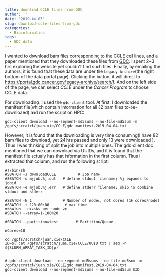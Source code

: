 ```yaml
---
title: download CCLE files from GDC
author: ''
date: '2019-04-05'
slug: download-ccle-files-from-gdc
categories:
  - Bioinformatics
tags:
  - GDC data
---
```


I wanted to download bam files corresponding to the CCLE cell lines, and a paper mentioned that they downloaded these files from [GDC](https://portal.gdc.cancer.gov/). I spent 2~3 hrs exploring the website yet couldn't find such files. Finally, by emailing the authors, it is found that these data are under the `Legacy Archive`(the right bottom of the data portal page). Clicking the button, it will direct to https://portal.gdc.cancer.gov/legacy-archive/search/f. And on the left side of the page, we can select *CCLE* under the *Cancer Program* to choose CCLE data.

For downloading, I used the `gdc-client` tool. At first, I downloaded the manifest file(which contain information for all 82 bam files to-be-downloaed) and run the script on HPC:
```
gdc-client download --no-segment-md5sums --no-file-md5sum -m /gpfs/scratch/juan.xie/CCLE/gdc_manifest.2019-04-04.txt
```

However, it is found that the downloading is very time consuming(I have 82 bam files to download, yet 24 hrs passed and only 13 were downloaded ). Thus I was thinking of split the job into multiple ones. The gdc-client doc mentioned that we can download via UUIDs, and it is found that the manifest file actualy has that information in the first column. Thus I extracted that column, and run the following script:

```
#!/bin/sh
#SBATCH -J downloadCCLE          # Job name
#SBATCH -o myjob.%j.out   # define stdout filename; %j expands to jobid
#SBATCH -e myjob.%j.err   # define stderr filename; skip to combine stdout and stderr

#SBATCH -N 1              # Number of nodes, not cores (16 cores/node)
#SBATCH -t 120:00:00       # max time
#SBATCH --ntasks-per-node 20  
#SBATCH --array=1-100%20

#SBATCH --partition=test        # Partition/Queue

nCores=10

cd /gpfs/scratch/juan.xie/CCLE
ID=$( cat /gpfs/scratch/juan.xie/CCLE/UUID.txt | sed -n ${SLURM_ARRAY_TASK_ID}p)


# gdc-client download --no-segment-md5sums --no-file-md5sum -m /gpfs/scratch/juan.xie/CCLE/gdc_manifest.2019-04-04.txt
gdc-client download --no-segment-md5sums --no-file-md5sum $ID

```
